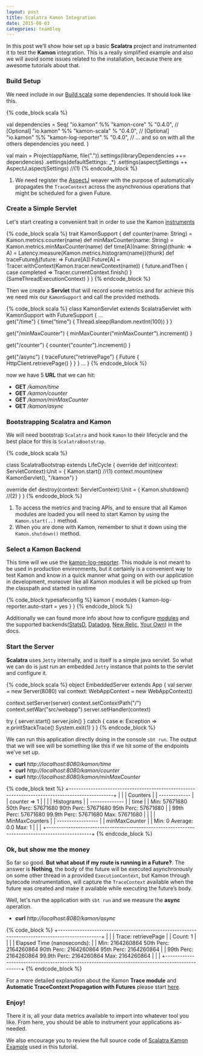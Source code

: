 ```yaml
---
layout: post
title: Scalatra Kamon Integration
date: 2015-08-03
categories: teamblog
---
```

In this post we’ll show how set up a basic **Scalatra** project and instrumented it to test the **Kamon** integration. This is a really simplified example and also we will avoid some issues related to the installation, because there are awesome tutorials about that.

### Build Setup ###

We need include in our [Build.scala] some dependencies. It should look like this.

{% code_block scala %}

val dependencies = Seq(
    "io.kamon"    	          %% "kamon-core"           	  % "0.4.0",
     // [Optional]
    "io.kamon"    	          %% "kamon-scala"                % "0.4.0",
     // [Optional]
    "io.kamon"    	          %% "kamon-log-reporter"   	  % "0.4.0",
     // ... and so on with all the others dependencies you need.
    )

val main = Project(appName, file(".")).settings(libraryDependencies ++= dependencies)
                                      .settings(defaultSettings: _*)
                                      .settings(aspectjSettings ++ AspectJ.aspectjSettings) //(1)
{% endcode_block %}

1. We need register the [AspectJ] weaver with the purpose of automatically propagates the `TraceContext` across the asynchronous operations that might be scheduled for a given Future.

### Create a Simple Servlet ###

Let's start creating a convenient trait in order to use the Kamon [instruments]

{% code_block scala %}
trait KamonSupport {
  def counter(name: String) = Kamon.metrics.counter(name)
  def minMaxCounter(name: String) = Kamon.metrics.minMaxCounter(name)
  def time[A](name: String)(thunk: => A) = Latency.measure(Kamon.metrics.histogram(name))(thunk)
  def traceFuture[A](name:String)(future: => Future[A]):Future[A] =
    Tracer.withContext(Kamon.tracer.newContext(name)) {
     future.andThen { case completed ⇒ Tracer.currentContext.finish() }(SameThreadExecutionContext)
   }
}
{% endcode_block %}

Then we create a **Servlet** that will record some metrics and for achieve this we need mix our `KamonSupport` and call the provided methods.

{% code_block scala %}
class KamonServlet extends ScalatraServlet with KamonSupport with FutureSupport {
  ...  
  get("/time") {
    time("time") {
      Thread.sleep(Random.nextInt(100))
    }
  }

  get("/minMaxCounter") {
    minMaxCounter("minMaxCounter").increment()
  }

  get("/counter") {
    counter("counter").increment()
  }

  get("/async") {
    traceFuture("retrievePage") {
      Future {
        HttpClient.retrievePage()
      }
    }
  }
  ...
}
{% endcode_block %}

now we have 5 **URL** that we can hit:

* **GET** */kamon/time*
* **GET** */kamon/counter*
* **GET** */kamon/minMaxCounter*
* **GET** */kamon/async*

### Bootstrapping Scalatra and Kamon ###

We will need bootstrap `Scalatra` and hook `Kamon` to their lifecycle and the best place for this is  `ScalatraBootstrap`.

{% code_block scala %}

class ScalatraBootstrap extends LifeCycle {
  override def init(context: ServletContext):Unit = {
    Kamon.start() //(1)
    context.mount(new KamonServlet(), "/kamon")
  }

  override def destroy(context: ServletContext):Unit = {
    Kamon.shutdown() //(2)
  }
}
{% endcode_block %}

1. To access the metrics and tracing APIs, and to ensure that all Kamon modules are loaded you will need to start Kamon by using the `Kamon.start(..)` method.
2. When you are done with Kamon, remember to shut it down using the `Kamon.shutdown()` method.

### Select a Kamon Backend ###

This time will we use the [kamon-log-reporter]. This module is not meant to be used in production environments, but it certainly is a convenient way to test Kamon and know in a quick manner what going on with our application in development, moreover like all Kamon modules it will be picked up from the classpath and started in runtime

{% code_block typesafeconfig %}
kamon {
  modules {
    kamon-log-reporter.auto-start = yes
  }
}
{% endcode_block %}

Additionally we can found more info about how to configure [modules] and the supported backends([StatsD], [Datadog], [New Relic], [Your Own]) in the docs.

### Start the Server ###
**Scalatra** uses `Jetty` internally, and is itself is a simple java servlet. So what we can do is just run an embedded `Jetty` instance that points to the servlet and configure it.

{% code_block scala %}
object EmbeddedServer extends App {
  val server = new Server(8080)
  val context: WebAppContext = new WebAppContext()

  context.setServer(server)
  context.setContextPath("/")
  context.setWar("src/webapp")
  server.setHandler(context)

  try {
    server.start()
    server.join()
  } catch {
    case e: Exception =>
      e.printStackTrace()
      System.exit(1)
  }
}
{% endcode_block %}

We can run this application directly doing in the console ```sbt run```. The output that we will see will be something like this if we hit some of the endpoints we've set up.

* **curl** *http://localhost:8080/kamon/time*
* **curl** *http://localhost:8080/kamon/counter*
* **curl** *http://localhost:8080/kamon/minMaxCounter*

{% code_block text %}
+------------------------------------------------------------------------------------------------+
|                                                                                                |
|                                         Counters                                               |
|                                       -------------                                            |
|                                    counter  =>  1                                              |
|                                                                                                |
|                                        Histograms                                              |
|                                      --------------                                            |
|  time                                                                                          |
|    Min: 57671680     50th Perc: 57671680       90th Perc: 57671680       95th Perc: 57671680   |
|                      99th Perc: 57671680     99.9th Perc: 57671680             Max: 57671680   |
|                                                                                                |
|                                      MinMaxCounters                                            |
|                                    -----------------                                           |
|  minMaxCounter                                                                                 |
|          Min: 0                      Average: 0.0                         Max: 1               |
|                                                                                                |
+------------------------------------------------------------------------------------------------+
{% endcode_block %}

### Ok, but show me the money ###
So far so good. **But what about if my route is running in a Future?**. The answer is **Nothing**, the body of the future will be executed asynchronously on some other thread in a provided `ExecutionContext`, but Kamon through bytecode instrumentation, will capture the `TraceContext` available when the future was created and make it available while executing the future’s body.

Well, let's run the application with ```sbt run``` and we measure the **async** operation.

* **curl** *http://localhost:8080/kamon/async*

{% code_block %}
+------------------------------------------------------------------------------------------------+
|                                                                                                |
|    Trace: retrievePage                                                                         |
|    Count: 1                                                                                    |
|                                                                                                |
|  Elapsed Time (nanoseconds):                                                                   |
|    Min: 2164260864   50th Perc: 2164260864     90th Perc: 2164260864     95th Perc: 2164260864 |
|                      99th Perc: 2164260864   99.9th Perc: 2164260864           Max: 2164260864 |
|                                                                                                |
+------------------------------------------------------------------------------------------------+
{% endcode_block %}

For a more detailed explanation about the Kamon **Trace module** and **Automatic TraceContext Propagation with Futures** please start [here].

### Enjoy! ###
There it is, all your data metrics available to import into whatever tool you like. From here, you should be able to instrument your applications as-needed.

We also encourage you to review the full source code of [Scalatra Kamon Example] used in this tutorial.

[modules]: /core/modules/using-modules/
[instruments]: /core/metrics/instruments/
[kamon-log-reporter]: /backends/log-reporter/
[AspectJ]: https://github.com/kamon-io/Kamon/blob/master/kamon-examples/kamon-scalatra-example/project/AspectJ.scala
[Build.scala]:https://github.com/kamon-io/Kamon/blob/master/kamon-examples/kamon-scalatra-example/project/Build.scala
[StatsD]: /backends/statsd/
[Datadog]: /backends/datadog/
[New Relic]: /backends/newrelic/
[Your Own]: /core/metrics/subscription-protocol/
[here]: /core/tracing/core-concepts/
[Scalatra Kamon Example]: https://github.com/kamon-io/Kamon/tree/master/kamon-examples/kamon-scalatra-example
